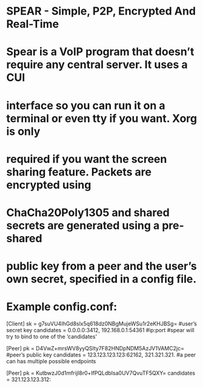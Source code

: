 # SPEAR - Simple, P2P, Encrypted And Real-Time

# Spear is a VoIP program that doesn’t require any central server. It uses a CUI

# interface so you can run it on a terminal or even tty if you want. Xorg is only

# required if you want the screen sharing feature. Packets are encrypted using

# ChaCha20Poly1305 and shared secrets are generated using a pre-shared

# public key from a peer and the user’s own secret, specified in a config file.

# Example config.conf:

[Client]
sk = g7suVU4IhGd8slx5q618dz0NBgMujeWSu1r2eKHJBSg= #user’s secret key
candidates = 0.0.0.0:3412, 192.168.0.1:54361 #ip:port
#spear will try to bind to one of the ‘candidates’

[Peer]
pk = D4VwZ+mrsWV8yyQSlty7F82HNDpNDM5AzJV1VAMC2jc= #peer’s public key
candidates = 123.123.123.123:62162, 321.321.321.
#a peer can has multiple possible endpoints

[Peer]
pk = KutbwzJ0d1mfrijI8r0+lfPQLdbIsa0UV7QvuTF5QXY=
candidates = 321.123.123.312:



